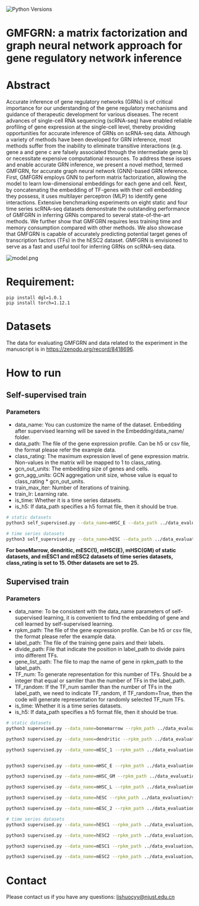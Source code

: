 ![Python Versions](https://img.shields.io/badge/python-3.8+-brightgreen.svg)

# GMFGRN: a matrix factorization and graph neural network approach for gene regulatory network inference

# Abstract

Accurate inference of gene regulatory networks (GRNs) is of critical importance for our understanding of the gene
regulatory mechanisms and guidance of therapeutic development for various diseases. The recent advances of single-cell
RNA sequencing (scRNA-seq) have enabled reliable profiling of gene expression at the single-cell level, thereby
providing opportunities for accurate inference of GRNs on scRNA-seq data. Although a variety of methods have been
developed for GRN inference, most methods suffer from the inability to eliminate transitive interactions (e.g. gene a
and gene c are falsely associated through the intermediate gene b) or necessitate expensive computational resources. To
address these issues and enable accurate GRN inference, we present a novel method, termed GMFGRN, for accurate graph
neural network (GNN)-based GRN inference. First, GMFGRN employs GNN to perform matrix factorization, allowing the model
to learn low-dimensional embeddings for each gene and cell. Next, by concatenating the embedding of TF-genes with their
cell embedding they possess, it uses multilayer perceptron (MLP) to identify gene interactions. Extensive benchmarking
experiments on eight static and four time series scRNA-seq datasets demonstrate the outstanding performance of GMFGRN in
inferring GRNs compared to several state-of-the-art methods. We further show that GMFGRN requires less training time and
memory consumption compared with other methods. We also showcase that GMFGRN is capable of accurately predicting
potential target genes of transcription factors (TFs) in the hESC2 dataset. GMFGRN is envisioned to serve as a fast and
useful tool for inferring GRNs on scRNA-seq data.

![model.png](https://github.com/Lishuoyy/GMFGRN/blob/main/model.png)
# Requirement:

```console
pip install dgl=1.0.1
pip install torch=1.12.1
```

# Datasets

The data for evaluating GMFGRN and data related to the experiment in the manuscript is in https://zenodo.org/record/8418696.

# How to run

## Self-supervised train

### Parameters

- data_name: You can customize the name of the dataset. Embedding after supervised learning will be saved in the
  Embedding/data_name/ folder.
- data_path: The file of the gene expression profile. Can be h5 or csv file, the format please refer the example data.
- class_rating: The maximum expression level of gene expression matrix. Non-values in the matrix will be mapped to 1 to
  class_rating.
- gcn_out_units: The embedding size of genes and cells.
- gcn_agg_units: GCN aggregation unit size, whose value is equal to class_rating * gcn_out_units.
- train_max_iter: Number of iterations of training.
- train_lr: Learning rate.
- is_time: Whether it is a time series datasets.
- is_h5: If data_path specifies a h5 format file, then it should be true.

```bash
# static datasets
python3 self_supervised.py --data_name=mHSC_E --data_path ../data_evaluation/single_cell_type/mHSC-E/ExpressionData.csv  --class_rating 15 --gcn_out_units 256 --gcn_agg_units 3840 --train_max_iter 20000 --train_lr 0.01

# time series datasets
python3 self_supervised.py --data_name=hESC --data_path ../data_evaluation/Time_data/scRNA_expression_data/hesc1_expression_data/  --class_rating 25 --gcn_out_units 256 --gcn_agg_units 6400 --train_max_iter 20000 --train_lr 0.01 --is_time

```

**For boneMarrow, dendritic, mESC(1), mHSC(E), mHSC(GM) of static datasets, and mESC1 and mESC2 datasets of time series
datasets, class_rating is set to 15. Other datasets are set to 25.**

## Supervised train

### Parameters

- data_name: To be consistent with the data_name parameters of self-supervised learning, it is convenient to find the
  embedding of gene and cell learned by self-supervised learning.
- rpkm_path: The file of the gene expression profile. Can be h5 or csv file, the format please refer the example data.
- label_path: The file of the training gene pairs and their labels.
- divide_path: File that indicate the position in label_path to divide pairs into different TFs.
- gene_list_path: The file to map the name of gene in rpkm_path to the label_path.
- TF_num: To generate representation for this number of TFs. Should be a integer that equal or samller than the number
  of TFs in the label_path.
- TF_random: If the TF_num samller than the number of TFs in the label_path, we need to indicate TF_random, if
  TF_random=True, then the code will generate representation for randomly selected TF_num TFs.
- is_time: Whether it is a time series datasets.
- is_h5: If data_path specifies a h5 format file, then it should be true.

```bash
# static datasets
python3 supervised.py --data_name=bonemarrow --rpkm_path ../data_evaluation/bonemarrow/bone_marrow_cell.h5  --label_path ../data_evaluation/bonemarrow/gold_standard_for_TFdivide --divide_path ../data_evaluation/bonemarrow/whole_gold_split_pos --TF_num 13 --gene_list_path ../data_evaluation/bonemarrow/sc_gene_list.txt --is_h5

python3 supervised.py --data_name=dendritic --rpkm_path ../data_evaluation/dendritic/dendritic_cell.h5  --label_path ../data_evaluation/dendritic/gold_standard_dendritic_whole.txt --divide_path ../data_evaluation/dendritic/dendritic_divideTF_pos.txt --TF_num 16 --gene_list_path ../data_evaluation/dendritic/sc_gene_list.txt --is_h5

python3 supervised.py --data_name=mESC_1 --rpkm_path ../data_evaluation/mesc/mesc_cell.h5  --label_path ../data_evaluation/mesc/gold_standard_mesc_whole.txt --divide_path ../data_evaluation/mesc/mesc_divideTF_pos.txt --TF_num 38 --gene_list_path ../data_evaluation/mesc/mesc_sc_gene_list.txt --is_h5


python3 supervised.py --data_name=mHSC_E --rpkm_path ../data_evaluation/single_cell_type/mHSC-E/ExpressionData.csv  --label_path ../data_evaluation/single_cell_type/training_pairsmHSC_E.txt --divide_path ../data_evaluation/single_cell_type/training_pairsmHSC_E.txtTF_divide_pos.txt --TF_num 18 --gene_list_path ../data_evaluation/single_cell_type/mHSC_E_geneName_map.txt --TF_random

python3 supervised.py --data_name=mHSC_GM --rpkm_path ../data_evaluation/single_cell_type/mHSC-GM/ExpressionData.csv  --label_path ../data_evaluation/single_cell_type/training_pairsmHSC_GM.txt --divide_path ../data_evaluation/single_cell_type/training_pairsmHSC_GM.txtTF_divide_pos.txt --TF_num 18 --gene_list_path ../data_evaluation/single_cell_type/mHSC_GM_geneName_map.txt --TF_random

python3 supervised.py --data_name=mHSC_L --rpkm_path ../data_evaluation/single_cell_type/mHSC-L/ExpressionData.csv  --label_path ../data_evaluation/single_cell_type/training_pairsmHSC_L.txt --divide_path ../data_evaluation/single_cell_type/training_pairsmHSC_L.txtTF_divide_pos.txt --TF_num 18 --gene_list_path ../data_evaluation/single_cell_type/mHSC_L_geneName_map.txt --TF_random

python3 supervised.py --data_name=hESC --rpkm_path ../data_evaluation/single_cell_type/hESC/ExpressionData.csv  --label_path ../data_evaluation/single_cell_type/training_pairshESC.txt --divide_path ../data_evaluation/single_cell_type/training_pairshESC.txtTF_divide_pos.txt --TF_num 18 --gene_list_path ../data_evaluation/single_cell_type/hESC_geneName_map.txt --TF_random

python3 supervised.py --data_name=mESC_2 --rpkm_path ../data_evaluation/single_cell_type/mESC/ExpressionData.csv  --label_path ../data_evaluation/single_cell_type/training_pairsmESC.txt --divide_path ../data_evaluation/single_cell_type/training_pairsmESC.txtTF_divide_pos.txt --TF_num 18 --gene_list_path ../data_evaluation/single_cell_type/mESC_geneName_map.txt --TF_random

# time series datasets
python3 supervised.py --data_name=hESC1 --rpkm_path ../data_evaluation/Time_data/scRNA_expression_data/hesc1_expression_data/  --label_path ../data_evaluation/Time_data/DB_pairs_TF_gene/hesc1_gene_pairs_400.txt --divide_path ../data_evaluation/Time_data/DB_pairs_TF_gene/hesc1_gene_pairs_400_num.txt --TF_num 36 --gene_list_path ../data_evaluation/Time_data/DB_pairs_TF_gene/hesc1_gene_list_ref.txt --is_time

python3 supervised.py --data_name=hESC2 --rpkm_path ../data_evaluation/Time_data/scRNA_expression_data/hesc2_expression_data/  --label_path ../data_evaluation/Time_data/DB_pairs_TF_gene/hesc2_gene_pairs_400.txt --divide_path ../data_evaluation/Time_data/DB_pairs_TF_gene/hesc2_gene_pairs_400_num.txt --TF_num 36 --gene_list_path ../data_evaluation/Time_data/DB_pairs_TF_gene/hesc2_gene_list_ref.txt --is_time

python3 supervised.py --data_name=mESC1 --rpkm_path ../data_evaluation/Time_data/scRNA_expression_data/mesc1_expression_data/  --label_path ../data_evaluation/Time_data/DB_pairs_TF_gene/mesc1_gene_pairs_400.txt --divide_path ../data_evaluation/Time_data/DB_pairs_TF_gene/mesc1_gene_pairs_400_num.txt --TF_num 36 --gene_list_path ../data_evaluation/Time_data/DB_pairs_TF_gene/mesc1_gene_list_ref.txt --is_time

python3 supervised.py --data_name=mESC2 --rpkm_path ../data_evaluation/Time_data/scRNA_expression_data/mesc2_expression_data/  --label_path ../data_evaluation/Time_data/DB_pairs_TF_gene/mesc2_gene_pairs_400.txt --divide_path ../data_evaluation/Time_data/DB_pairs_TF_gene/mesc2_gene_pairs_400_num.txt --TF_num 38 --gene_list_path ../data_evaluation/Time_data/DB_pairs_TF_gene/mesc2_gene_list_ref.txt --is_time

```

# Contact

Please contact us if you have any questions: lishuocyy@njust.edu.cn
